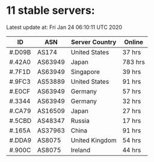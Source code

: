 # 11 stable servers:

Latest update at: Fri Jan 24 06:10:11 UTC 2020

| ID | ASN | Server Country | Online |
| -- | --- | -------------- | ------ |
| #.D09B | AS174 | United States | 37 hrs |
| #.42A0 | AS63949 | Japan | 783 hrs |
| #.7F1D | AS63949 | Singapore | 39 hrs |
| #.9FC3 | AS53889 | United States | 91 hrs |
| #.E0CF | AS63949 | Germany | 57 hrs |
| #.3344 | AS63949 | Germany | 32 hrs |
| #.CA79 | AS16509 | Japan | 27 hrs |
| #.5CBD | AS48347 | Russia | 17 hrs |
| #.165A | AS37963 | China | 91 hrs |
| #.DDA9 | AS8075 | United Kingdom | 54 hrs |
| #.900C | AS8075 | Ireland | 44 hrs |

